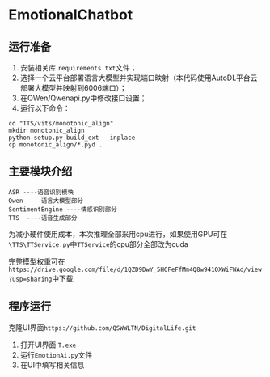 # EmotionalChatbot
## 运行准备
1. 安装相关库 `requirements.txt`文件；
2. 选择一个云平台部署语言大模型并实现端口映射（本代码使用AutoDL平台云部署大模型并映射到6006端口）；
3. 在QWen/Qwenapi.py中修改接口设置；
4. 运行以下命令：
```
cd "TTS/vits/monotonic_align"
mkdir monotonic_align
python setup.py build_ext --inplace
cp monotonic_align/*.pyd .
```
## 主要模块介绍
```
ASR ----语音识别模块
Qwen ----语言大模型部分
SentimentEngine ----情感识别部分
TTS  ----语音生成部分
```
为减小硬件使用成本，本次推理全部采用cpu进行，如果使用GPU可在`\TTS\TTService.py`中`TTService`的cpu部分全部改为cuda

完整模型权重可在`https://drive.google.com/file/d/1QZD9DwY_5H6FeFfMm4Q8w941OXWiFWAd/view?usp=sharing`中下载

## 程序运行
克隆UI界面`https://github.com/QSWWLTN/DigitalLife.git`
1. 打开UI界面 `T.exe`
2. 运行`EmotionAi.py`文件
3. 在UI中填写相关信息